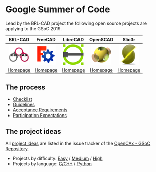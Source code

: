 # Google Summer of Code

Lead by the BRL-CAD project the following open source projects are applying to the GSoC 2019.

| BRL-CAD | FreeCAD | LibreCAD | OpenSCAD | Slic3r |
|:-------:|:-------:|:--------:|:--------:|:------:|
| ![BRL-CAD Logo](assets/logos/brlcad_64.png) | ![FreeCAD Logo](assets/logos/freecad_64.png) | ![LibreCAD Logo](assets/logos/librecad_64.png) | ![OpenSCAD Logo](assets/logos/openscad_64.png) | ![Slic3r Logo](assets/logos/slic3r_64.png) |
| [Homepage](https://brlcad.org/) | [Homepage](https://www.freecadweb.org/) | [Homepage](https://librecad.org/) | [Homepage](https://www.openscad.org/) | [Homepage](https://slic3r.org/) |

## The process

* [Checklist](gsoc_checklist.html)
* [Guidelines](gsoc_guidelines.html)
* [Acceptance Requirements](gsoc_acceptance.html)
* [Participation Expectations](gsoc_expectations.html)

## The project ideas

All [project ideas](https://github.com/opencax/GSoC/issues?q=is%3Aissue+is%3Aopen) are listed in the issue tracker of the [OpenCAx - GSoC Repository](https://github.com/opencax/GSoC).

* Projects by difficulty: [Easy](https://github.com/opencax/GSoC/issues?q=is%3Aissue+is%3Aopen+label%3A%22Difficulty%3A+Easy%22) / [Medium](https://github.com/opencax/GSoC/issues?q=is%3Aissue+is%3Aopen+label%3A%22Difficulty%3A+Medium%22) / [High](https://github.com/opencax/GSoC/issues?q=is%3Aissue+is%3Aopen+label%3A%22Difficulty%3A+High%22)
* Projects by language: [C/C++](https://github.com/opencax/GSoC/issues?q=is%3Aissue+is%3Aopen+label%3A%22Lang%3A+C%2B%2B%22) / [Python](https://github.com/opencax/GSoC/issues?q=is%3Aissue+is%3Aopen+label%3A%22Lang%3A+Python%22)
